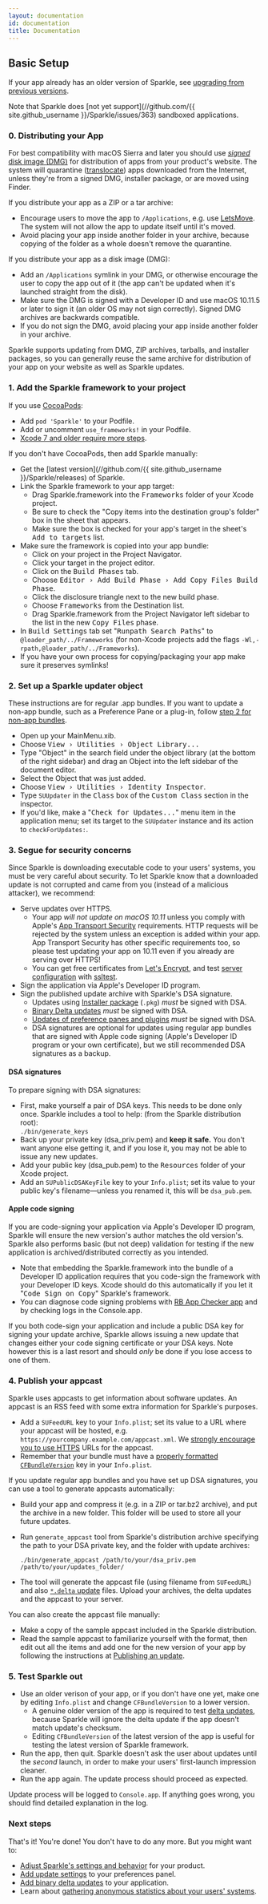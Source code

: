 ```yaml
---
layout: documentation
id: documentation
title: Documentation
---
```

## Basic Setup

If your app already has an older version of Sparkle, see [upgrading from previous versions](/documentation/upgrading/).

Note that Sparkle does [not yet support](//github.com/{{ site.github_username }}/Sparkle/issues/363) sandboxed applications.

### 0. Distributing your App

For best compatibility with macOS Sierra and later you should use [*signed* disk image (DMG)](https://developer.apple.com/library/content/technotes/tn2206/_index.html#//apple_ref/doc/uid/DTS40007919-CH1-TNTAG17) for distribution of apps from your product's website. The system will quarantine ([translocate](http://lapcatsoftware.com/articles/app-translocation.html)) apps downloaded from the Internet, unless they're from a signed DMG, installer package, or are moved using Finder.

If you distribute your app as a ZIP or a tar archive:

  * Encourage users to move the app to `/Applications`, e.g. use [LetsMove](https://github.com/potionfactory/LetsMove/). The system will not allow the app to update itself until it's moved.
  * Avoid placing your app inside another folder in your archive, because copying of the folder as a whole doesn't remove the quarantine.

If you distribute your app as a disk image (DMG):

  * Add an `/Applications` symlink in your DMG, or otherwise encourage the user to copy the app out of it (the app can't be updated when it's launched straight from the disk).
  * Make sure the DMG is signed with a Developer ID and use macOS 10.11.5 or later to sign it (an older OS may not sign correctly). Signed DMG archives are backwards compatible.
  * If you do not sign the DMG, avoid placing your app inside another folder in your archive.

Sparkle supports updating from DMG, ZIP archives, tarballs, and installer packages, so you can generally reuse the same archive for distribution of your app on your website as well as Sparkle updates.

### 1. Add the Sparkle framework to your project

If you use [CocoaPods](//cocoapods.org):

  * Add `pod 'Sparkle'` to your Podfile.
  * Add or uncomment `use_frameworks!` in your Podfile.
  * [Xcode 7 and older require more steps](/documentation/cocoapods/).

If you don't have CocoaPods, then add Sparkle manually:

* Get the [latest version](//github.com/{{ site.github_username }}/Sparkle/releases) of Sparkle.
* Link the Sparkle framework to your app target:
  * Drag Sparkle.framework into the <samp>Frameworks</samp> folder of your Xcode project.
  * Be sure to check the "Copy items into the destination group's folder" box in the sheet that appears.
  * Make sure the box is checked for your app's target in the sheet's <samp>Add to targets</samp> list.
* Make sure the framework is copied into your app bundle:
  * Click on your project in the Project Navigator.
  * Click your target in the project editor.
  * Click on the <samp>Build Phases</samp> tab.
  * Choose <samp>Editor › Add Build Phase › Add Copy Files Build Phase</samp>.
  * Click the disclosure triangle next to the new build phase.
  * Choose <samp>Frameworks</samp> from the Destination list.
  * Drag Sparkle.framework from the Project Navigator left sidebar to the list in the new <samp>Copy Files</samp> phase.
* In <samp>Build Settings</samp> tab set "<samp>Runpath Search Paths</samp>" to `@loader_path/../Frameworks` (for non-Xcode projects add the flags `-Wl,-rpath,@loader_path/../Frameworks`).
* If you have your own process for copying/packaging your app make sure it preserves symlinks!

### 2. Set up a Sparkle updater object

These instructions are for regular .app bundles. If you want to update a non-app bundle, such as a Preference Pane or a plug-in, follow [step 2 for non-app bundles](/documentation/bundles/).

* Open up your MainMenu.xib.
* Choose <samp>View › Utilities › Object Library...</samp>
* Type "Object" in the search field under the object library (at the bottom of the right sidebar) and drag an Object into the left sidebar of the document editor.
* Select the Object that was just added.
* Choose <samp>View › Utilities › Identity Inspector</samp>.
* Type `SUUpdater` in the <samp>Class</samp> box of the <samp>Custom Class</samp> section in the inspector.
* If you'd like, make a "<samp>Check for Updates...</samp>" menu item in the application menu; set its target to the `SUUpdater` instance and its action to `checkForUpdates:`.

### 3. Segue for security concerns

Since Sparkle is downloading executable code to your users' systems, you must be very careful about security. To let Sparkle know that a downloaded update is not corrupted and came from you (instead of a malicious attacker), we recommend:

  * Serve updates over HTTPS.
    * Your app *will not update on macOS 10.11* unless you comply with Apple's [App Transport Security](/documentation/app-transport-security/) requirements. HTTP requests will be rejected by the system unless an exception is added within your app. App Transport Security has other specific requirements too, so please test updating your app on 10.11 even if you already are serving over HTTPS!
    * You can get free certificates from [Let's Encrypt](https://certbot.eff.org/), and test [server configuration](https://mozilla.github.io/server-side-tls/ssl-config-generator/) with [ssltest](https://www.ssllabs.com/ssltest/).
  * Sign the application via Apple's Developer ID program.
  * Sign the published update archive with Sparkle's DSA signature.
    * Updates using [Installer package](/documentation/package-updates/) (`.pkg`) *must* be signed with DSA.
    * [Binary Delta updates](/documentation/delta-updates/) *must* be signed with DSA.
    * [Updates of preference panes and plugins](/documentation/bundles/) *must* be signed with DSA.
    * DSA signatures are optional for updates using regular app bundles that are signed with Apple code signing (Apple's Developer ID program or your own certificate), but we still recommended DSA signatures as a backup.

#### DSA signatures

To prepare signing with DSA signatures:

  * First, make yourself a pair of DSA keys. This needs to be done only once. Sparkle includes a tool to help: (from the Sparkle distribution root):<br />
  `./bin/generate_keys`
  * Back up your private key (dsa_priv.pem) and <strong>keep it safe.</strong> You don't want anyone else getting it, and if you lose it, you may not be able to issue any new updates.
  * Add your public key (dsa_pub.pem) to the <samp>Resources</samp> folder of your Xcode project.
  * Add an `SUPublicDSAKeyFile` key to your `Info.plist`; set its value to your public key's filename—unless you renamed it, this will be `dsa_pub.pem`.

#### Apple code signing

If you are code-signing your application via Apple's Developer ID program, Sparkle will ensure the new version's author matches the old version's. Sparkle also performs basic (but not deep) validation for testing if the new application is archived/distributed correctly as you intended.

  * Note that embedding the Sparkle.framework into the bundle of a Developer ID application requires that you code-sign the framework with your Developer ID keys. Xcode should do this automatically if you let it "<samp>Code Sign on Copy</samp>" Sparkle's framework.
  * You can diagnose code signing problems with [RB App Checker app](//brockerhoff.net/RB/AppCheckerLite/) and by checking logs in the Console.app.

If you both code-sign your application and include a public DSA key for signing your update archive, Sparkle allows issuing a new update that changes either your code signing certificate or your DSA keys. Note however this is a last resort and should *only* be done if you lose access to one of them.

### 4. Publish your appcast

Sparkle uses appcasts to get information about software updates. An appcast is an RSS feed with some extra information for Sparkle's purposes.

  * Add a `SUFeedURL` key to your `Info.plist`; set its value to a URL where your appcast will be hosted, e.g. `https://yourcompany.example.com/appcast.xml`. We [strongly encourage you to use HTTPS](/documentation/app-transport-security/) URLs for the appcast.
  * Remember that your bundle must have a [properly formatted `CFBundleVersion`](/documentation/publishing/#publishing-an-update) key in your `Info.plist`.

If you update regular app bundles and you have set up DSA signatures, you can use a tool to generate appcasts automatically:

  * Build your app and compress it (e.g. in a ZIP or tar.bz2 archive), and put the archive in a new folder. This folder will be used to store all your future updates.
  * Run `generate_appcast` tool from Sparkle's distribution archive specifying the path to your DSA private key, and the folder with update archives:

        ./bin/generate_appcast /path/to/your/dsa_priv.pem /path/to/your/updates_folder/

  * The tool will generate the appcast file (using filename from `SUFeedURL`) and also [`*.delta` update](/documentation/delta-updates/) files. Upload your archives, the delta updates and the appcast to your server.

You can also create the appcast file manually:

  * Make a copy of the sample appcast included in the Sparkle distribution.
  * Read the sample appcast to familiarize yourself with the format, then edit out all the items and add one for the new version of your app by following the instructions at [Publishing an update](/documentation/publishing/#publishing-an-update).

### 5. Test Sparkle out

* Use an older verison of your app, or if you don't have one yet, make one by editing `Info.plist` and change `CFBundleVersion` to a lower version.
  * A genuine older version of the app is required to test [delta updates](/documentation/delta-updates/), because Sparkle will ignore the delta update if the app doesn't match update's checksum.
  * Editing `CFBundleVersion` of the latest version of the app is useful for testing the latest version of Sparkle framework.
* Run the app, then quit. Sparkle doesn't ask the user about updates until the _second_ launch, in order to make your users' first-launch impression cleaner.
* Run the app again. The update process should proceed as expected.

Update process will be logged to `Console.app`. If anything goes wrong, you should find detailed explanation in the log.

### Next steps

That's it! You're done! You don't have to do any more. But you might want to:

* [Adjust Sparkle's settings and behavior](/documentation/customization/) for your product.
* [Add update settings](/documentation/preferences-ui/) to your preferences panel.
* [Add binary delta updates](/documentation/delta-updates/) to your application.
* Learn about [gathering anonymous statistics about your users' systems](/documentation/system-profiling/).
